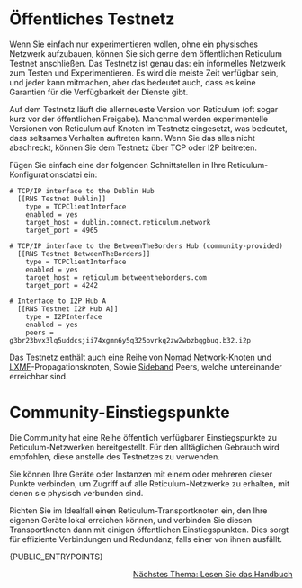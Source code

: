 # Öffentliches Testnetz
Wenn Sie einfach nur experimentieren wollen, ohne ein physisches Netzwerk aufzubauen, können Sie sich gerne dem öffentlichen Reticulum Testnet anschließen. Das Testnetz ist genau das: ein informelles Netzwerk zum Testen und Experimentieren. Es wird die meiste Zeit verfügbar sein, und jeder kann mitmachen, aber das bedeutet auch, dass es keine Garantien für die Verfügbarkeit der Dienste gibt.

Auf dem Testnetz läuft die allerneueste Version von Reticulum (oft sogar kurz vor der öffentlichen Freigabe). Manchmal werden experimentelle Versionen von Reticulum auf Knoten im Testnetz eingesetzt, was bedeutet, dass seltsames Verhalten auftreten kann. 
Wenn Sie das alles nicht abschreckt, können Sie dem Testnetz über TCP oder I2P beitreten.

Fügen Sie einfach eine der folgenden Schnittstellen in Ihre Reticulum-Konfigurationsdatei ein:

```
# TCP/IP interface to the Dublin Hub
  [[RNS Testnet Dublin]]
    type = TCPClientInterface
    enabled = yes
    target_host = dublin.connect.reticulum.network
    target_port = 4965

# TCP/IP interface to the BetweenTheBorders Hub (community-provided)
  [[RNS Testnet BetweenTheBorders]]
    type = TCPClientInterface
    enabled = yes
    target_host = reticulum.betweentheborders.com
    target_port = 4242

# Interface to I2P Hub A
  [[RNS Testnet I2P Hub A]]
    type = I2PInterface
    enabled = yes
    peers = g3br23bvx3lq5uddcsjii74xgmn6y5q325ovrkq2zw2wbzbqgbuq.b32.i2p
```

Das Testnetz enthält auch eine Reihe von [Nomad Network](https://github.com/markqvist/nomadnet)-Knoten und [LXMF](https://github.com/markqvist/lxmf)-Propagationsknoten, Sowie [Sideband](https://github.com/markqvist/Sideband) Peers, welche untereinander erreichbar sind.

# Community-Einstiegspunkte
Die Community hat eine Reihe öffentlich verfügbarer Einstiegspunkte zu Reticulum-Netzwerken bereitgestellt. Für den alltäglichen Gebrauch wird empfohlen, diese anstelle des Testnetzes zu verwenden.

Sie können Ihre Geräte oder Instanzen mit einem oder mehreren dieser Punkte verbinden, um Zugriff auf alle Reticulum-Netzwerke zu erhalten, mit denen sie physisch verbunden sind.

Richten Sie im Idealfall einen Reticulum-Transportknoten ein, den Ihre eigenen Geräte lokal erreichen können, und verbinden Sie diesen Transportknoten dann mit einigen öffentlichen Einstiegspunkten. Dies sorgt für effiziente Verbindungen und Redundanz, falls einer von ihnen ausfällt.

{PUBLIC_ENTRYPOINTS}

<p align="right"><a href="docs_de.html">Nächstes Thema: Lesen Sie das Handbuch</a></p>
